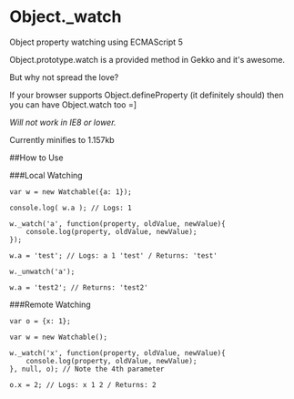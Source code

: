 Object._watch
============

Object property watching using ECMAScript 5


Object.prototype.watch is a provided method in Gekko and it's awesome.

But why not spread the love?

If your browser supports Object.defineProperty (it definitely should) then you can have Object.watch too =]

_Will not work in IE8 or lower._

Currently minifies to 1.157kb


##How to Use

###Local Watching
```
var w = new Watchable({a: 1});

console.log( w.a ); // Logs: 1

w._watch('a', function(property, oldValue, newValue){
    console.log(property, oldValue, newValue);
});

w.a = 'test'; // Logs: a 1 'test' / Returns: 'test'

w._unwatch('a');

w.a = 'test2'; // Returns: 'test2'

```

###Remote Watching
```
var o = {x: 1};

var w = new Watchable();

w._watch('x', function(property, oldValue, newValue){
    console.log(property, oldValue, newValue);
}, null, o); // Note the 4th parameter

o.x = 2; // Logs: x 1 2 / Returns: 2
```
